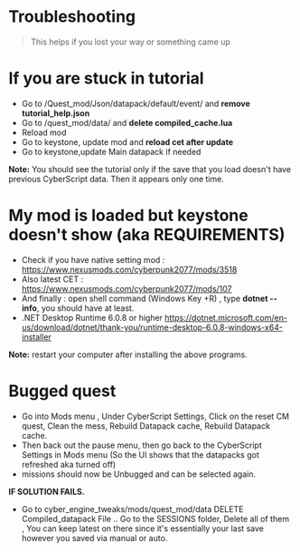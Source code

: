# Troubleshooting

> This helps if you lost your way or something came up

# If you are stuck in tutorial
- Go to /Quest_mod/Json/datapack/default/event/ and **remove tutorial_help.json**
- Go to /quest_mod/data/ and **delete compiled_cache.lua**
- Reload mod
- Go to keystone, update mod and **reload cet after update**
- Go to keystone,update Main datapack if needed

**Note:** You should see the tutorial only if the save that you load doesn't have previous CyberScript data. Then it appears only one time.

# My mod is loaded but keystone doesn't show (aka REQUIREMENTS)

- Check if you have native setting mod : https://www.nexusmods.com/cyberpunk2077/mods/3518
- Also latest CET : https://www.nexusmods.com/cyberpunk2077/mods/107
- And finally : open shell command (Windows Key +R) , type **dotnet --info**, you should have at least.
- .NET Desktop Runtime 6.0.8 or higher https://dotnet.microsoft.com/en-us/download/dotnet/thank-you/runtime-desktop-6.0.8-windows-x64-installer

**Note:** restart your computer after installing the above programs.

# Bugged quest

- Go into Mods menu , Under CyberScript Settings, Click on the reset CM quest, Clean the mess, Rebuild Datapack cache, Rebuild Datapack cache.
- Then back out the pause menu, then go back to the CyberScript Settings in Mods menu (So the UI shows that the datapacks got refreshed aka turned off)
- missions should now be Unbugged and can be selected again.

**IF SOLUTION FAILS.**

- Go to cyber_engine_tweaks/mods/quest_mod/data DELETE Compiled_datapack File .. Go to the SESSIONS folder, Delete all of them , You can keep latest on there since it's essentially your last save however you saved via manual or auto.